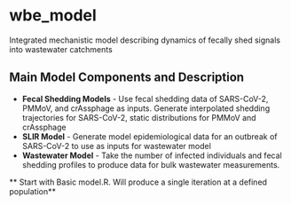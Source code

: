 # wbe_model

Integrated mechanistic model describing dynamics of fecally shed signals into wastewater catchments

## Main Model Components and Description
- **Fecal Shedding Models** - Use fecal shedding data of SARS-CoV-2, PMMoV, and crAssphage as inputs. Generate interpolated shedding trajectories for SARS-CoV-2, static distributions for PMMoV and crAssphage
- **SLIR Model** - Generate model epidemiological data for an outbreak of SARS-CoV-2 to use as inputs for wastewater model
- **Wastewater Model** - Take the number of infected individuals and fecal shedding profiles to produce data for bulk wastewater measurements.


** Start with Basic model.R. Will produce a single iteration at a defined population** 
